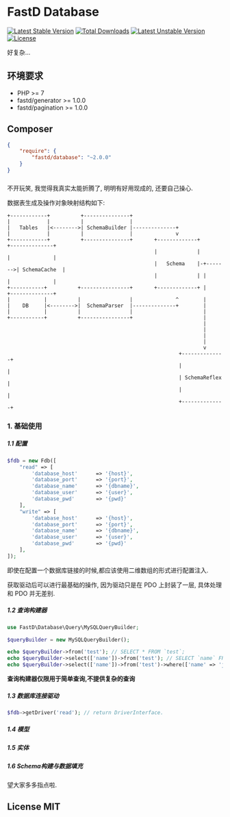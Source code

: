 # FastD Database

[![Latest Stable Version](https://poser.pugx.org/fastd/database/v/stable)](https://packagist.org/packages/fastd/database) [![Total Downloads](https://poser.pugx.org/fastd/database/downloads)](https://packagist.org/packages/fastd/database) [![Latest Unstable Version](https://poser.pugx.org/fastd/database/v/unstable)](https://packagist.org/packages/fastd/database) [![License](https://poser.pugx.org/fastd/database/license)](https://packagist.org/packages/fastd/database)

好复杂...

## 环境要求

* PHP >= 7
* fastd/generator >= 1.0.0
* fastd/pagination >= 1.0.0

## Composer

```json
{
    "require": {
        "fastd/database": "~2.0.0"
    }
}
```

###

不开玩笑, 我觉得我真实太能折腾了, 明明有好用现成的, 还要自己操心.

数据表生成及操作对象映射结构如下:

```
+------------+          +---------------+
|            |          |               |
|   Tables   |<-------->| SchemaBuilder |--------------+
|            |          |               |              v
+------------+          +---------------+       +-------------+          +--------------+
                                                |             |          |              |
                                                |   Schema    |-+------->| SchemaCache  |
                                                |             | |        |              |
+-----------+          +----------------+       +-------------+ |        +--------------+
|           |          |                |              ^        |
|    DB     |<-------->|  SchemaParser  |--------------+        |
|           |          |                |                       |
+-----------+          +----------------+                       |
                                                                |
                                                                |
                                                                |
                                                                |
                                                                v
                                                        +--------------+
                                                        |              |
                                                        | SchemaReflex |
                                                        |              |
                                                        +--------------+
```

### 1. 基础使用

##### 1.1 配置

```php
$fdb = new Fdb([
    "read" => [
        'database_host'      => '{host}',
        'database_port'      => '{port}',
        'database_name'      => '{dbname}',
        'database_user'      => '{user}',
        'database_pwd'       => '{pwd}'
    ],
    "write" => [
        'database_host'      => '{host}',
        'database_port'      => '{port}',
        'database_name'      => '{dbname}',
        'database_user'      => '{user}',
        'database_pwd'       => '{pwd}'
    ],
]);
```

即使在配置一个数据库链接的时候,都应该使用二维数组的形式进行配置注入.

获取驱动后可以进行最基础的操作, 因为驱动只是在 PDO 上封装了一层, 具体处理和 PDO 并无差别.

##### 1.2 查询构建器

```php
use FastD\Database\Query\MySQLQueryBuilder;

$queryBuilder = new MySQLQueryBuilder();

echo $queryBuilder->from('test'); // SELECT * FROM `test`;
echo $queryBuilder->select(['name'])->from('test'); // SELECT `name` FROM `test`
echo $queryBuilder->select(['name'])->from('test')->where(['name' => 'jan']); // SELECT `name` FROM `test` WHERE `name` = 'jan';
```

**查询构建器仅限用于简单查询,不提供复杂的查询**

##### 1.3 数据库连接驱动

```php
$fdb->getDriver('read'); // return DriverInterface.
```

##### 1.4 模型



##### 1.5 实体

##### 1.6 Schema构建与数据填充

望大家多多指点啦.

## License MIT